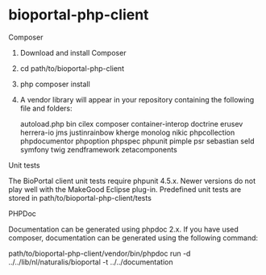 # bioportal-php-client


Composer

1. Download and install Composer
2. cd path/to/bioportal-php-client
2. php composer install
3. A vendor library will appear in your repository containing the following file and folders:

    autoload.php
    bin
    cilex
    composer
    container-interop
    doctrine
    erusev
    herrera-io
    jms
    justinrainbow
    kherge
    monolog
    nikic
    phpcollection
    phpdocumentor
    phpoption
    phpspec
    phpunit
    pimple
    psr
    sebastian
    seld
    symfony
    twig
    zendframework
    zetacomponents



Unit tests

The BioPortal client unit tests require phpunit 4.5.x. 
Newer versions do not play well with the MakeGood Eclipse plug-in.
Predefined unit tests are stored in path/to/bioportal-php-client/tests



PHPDoc

Documentation can be generated using phpdoc 2.x. If you have used composer, 
documentation can be generated using the following command:

path/to/bioportal-php-client/vendor/bin/phpdoc run -d ../../lib/nl/naturalis/bioportal -t ../../documentation


